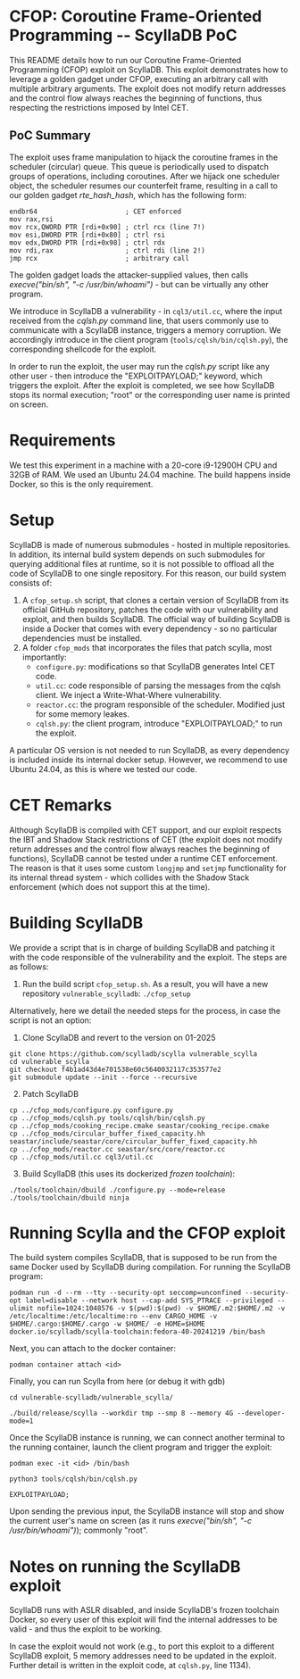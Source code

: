 # CFOP: Coroutine Frame-Oriented Programming -- ScyllaDB PoC
This README details how to run our Coroutine Frame-Oriented Programming (CFOP) exploit on ScyllaDB.
This exploit demonstrates how to leverage a golden gadget under CFOP, executing an arbitrary call with multiple arbitrary arguments. The exploit does not modify return addresses and the control flow always reaches the beginning of functions, thus respecting the restrictions imposed by Intel CET.

## PoC Summary
The exploit uses frame manipulation to hijack the coroutine frames in the scheduler (circular) queue. 
This queue is periodically used to dispatch groups of operations, including coroutines.
After we hijack one scheduler object, the scheduler resumes our counterfeit frame, resulting in a call to our golden gadget *rte_hash_hash*, which has the following form:

```
endbr64                      ; CET enforced
mov rax,rsi
mov rcx,QWORD PTR [rdi+0x90] ; ctrl rcx (line 7!)
mov esi,DWORD PTR [rdi+0x80] ; ctrl rsi
mov edx,DWORD PTR [rdi+0x98] ; ctrl rdx
mov rdi,rax                  ; ctrl rdi (line 2!)
jmp rcx                      ; arbitrary call
```

The golden gadget loads the attacker-supplied values, then calls *execve("bin/sh", "-c /usr/bin/whoami")* - but can be virtually any other program.

We introduce in ScyllaDB a vulnerability - in ```cql3/util.cc```, where the input received from the *cqlsh.py* command line, that users commonly use to communicate with a ScyllaDB instance, triggers a memory corruption. We accordingly introduce in the client program (```tools/cqlsh/bin/cqlsh.py```), the corresponding shellcode for the exploit.

In order to run the exploit, the user may run the *cqlsh.py* script like any other user - then introduce the "EXPLOITPAYLOAD;" keyword, which triggers the exploit. After the exploit is completed, we see how ScyllaDB stops its normal execution; "root" or the corresponding user name is printed on screen.

# Requirements
We test this experiment in a machine with a 20-core i9-12900H CPU and 32GB of RAM. We used an Ubuntu 24.04 machine. The build happens inside Docker, so this is the only requirement.

# Setup
ScyllaDB is made of numerous submodules - hosted in multiple repositories. In addition, its internal build system depends on such submodules for querying additional files at runtime, so it is not possible to offload all the code of ScyllaDB to one single repository. For this reason, our build system consists of:
1) A ```cfop_setup.sh``` script, that clones a certain version of ScyllaDB from its official GitHub repository, patches the code with our vulnerability and exploit, and then builds ScyllaDB. The official way of building ScyllaDB is inside a Docker that comes with every dependency - so no particular dependencies must be installed.
2) A folder ```cfop_mods``` that incorporates the files that patch scylla, most importantly:
    * ```configure.py```: modifications so that ScyllaDB generates Intel CET code.
    * ```util.cc```: code responsible of parsing the messages from the cqlsh client. We inject a Write-What-Where vulnerability.
    * ```reactor.cc```: the program responsible of the scheduler. Modified just for some memory leakes.
    * ```cqlsh.py```: the client program, introduce "EXPLOITPAYLOAD;" to run the exploit.

A particular OS version is not needed to run ScyllaDB, as every dependency is included inside its internal docker setup.
However, we recommend to use Ubuntu 24.04, as this is where we tested our code.

# CET Remarks
Although ScyllaDB is compiled with CET support, and our exploit respects the IBT and Shadow Stack restrictions of CET (the exploit does not modify return addresses and the control flow always reaches the beginning of functions), ScyllaDB cannot be tested under a runtime CET enforcement. The reason is that it uses some custom ```longjmp``` and ```setjmp``` functionality for its internal thread system - which collides with the Shadow Stack enforcement (which does not support this at the time).

# Building ScyllaDB
We provide a script that is in charge of building ScyllaDB and patching it with the code responsible of the vulnerability and the exploit. The steps are as follows:
1. Run the build script ```cfop_setup.sh```. As a result, you will have a new repository ```vulnerable_scylladb```:
```./cfop_setup```

Alternatively, here we detail the needed steps for the process, in case the script is not an option:
1. Clone ScyllaDB and revert to the version on 01-2025
```
git clone https://github.com/scylladb/scylla vulnerable_scylla
cd vulnerable_scylla
git checkout f4b1ad43d4e701538e60c5640032117c353577e2
git submodule update --init --force --recursive
```

2. Patch ScyllaDB
```
cp ../cfop_mods/configure.py configure.py
cp ../cfop_mods/cqlsh.py tools/cqlsh/bin/cqlsh.py
cp ../cfop_mods/cooking_recipe.cmake seastar/cooking_recipe.cmake
cp ../cfop_mods/circular_buffer_fixed_capacity.hh seastar/include/seastar/core/circular_buffer_fixed_capacity.hh
cp ../cfop_mods/reactor.cc seastar/src/core/reactor.cc
cp ../cfop_mods/util.cc cql3/util.cc
```

3. Build ScyllaDB (this uses its dockerized *frozen toolchain*):
```
./tools/toolchain/dbuild ./configure.py --mode=release
./tools/toolchain/dbuild ninja
```

# Running Scylla and the CFOP exploit
The build system compiles ScyllaDB, that is supposed to be run from the same Docker used by ScyllaDB during compilation. For running the ScyllaDB program:
```
podman run -d --rm --tty --security-opt seccomp=unconfined --security-opt label=disable --network host --cap-add SYS_PTRACE --privileged --ulimit nofile=1024:1048576 -v $(pwd):$(pwd) -v $HOME/.m2:$HOME/.m2 -v /etc/localtime:/etc/localtime:ro --env CARGO_HOME -v $HOME/.cargo:$HOME/.cargo -w $HOME/ -e HOME=$HOME docker.io/scylladb/scylla-toolchain:fedora-40-20241219 /bin/bash 
``` 

Next, you can attach to the docker container:
```
podman container attach <id>
```

Finally, you can run Scylla from here (or debug it with gdb)
```
cd vulnerable-scylladb/vulnerable_scylla/

./build/release/scylla --workdir tmp --smp 8 --memory 4G --developer-mode=1
```

Once the ScyllaDB instance is running, we can connect another terminal to the running container, launch the client program and trigger the exploit:
```
podman exec -it <id> /bin/bash

python3 tools/cqlsh/bin/cqlsh.py

EXPLOITPAYLOAD;
```

Upon sending the previous input, the ScyllaDB instance will stop and show the current user's name on screen (as it runs *execve("bin/sh", "-c /usr/bin/whoami")*); commonly "root".

# Notes on running the ScyllaDB exploit
ScyllaDB runs with ASLR disabled, and inside ScyllaDB's frozen toolchain Docker, so every user of this exploit will find the internal addresses to be valid - and thus the exploit to be working. 

In case the exploit would not work (e.g., to port this exploit to a different ScyllaDB exploit, 5 memory addresses need to be updated in the exploit. Further detail is written in the exploit code, at ```cqlsh.py```, line 1134).